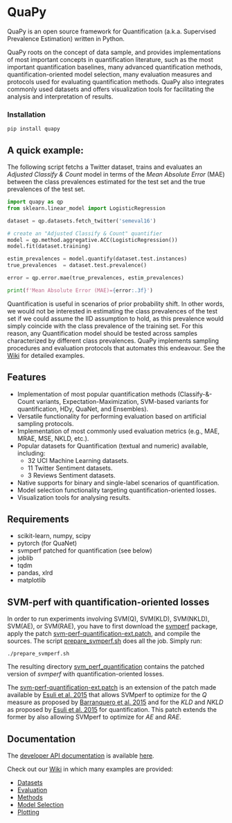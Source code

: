 # QuaPy

QuaPy is an open source framework for Quantification (a.k.a. Supervised Prevalence Estimation)
written in Python.

QuaPy roots on the concept of data sample, and provides implementations of
most important concepts in quantification literature, such as the most important 
quantification baselines, many advanced quantification methods, 
quantification-oriented model selection, many evaluation measures and protocols
used for evaluating quantification methods.
QuaPy also integrates commonly used datasets and offers visualization tools 
for facilitating the analysis and interpretation of results.

### Installation

```commandline
pip install quapy
```

## A quick example:

The following script fetchs a Twitter dataset, trains and evaluates an 
_Adjusted Classify & Count_ model in terms of the _Mean Absolute Error_ (MAE)
between the class prevalences estimated for the test set and the true prevalences
of the test set.

```python
import quapy as qp
from sklearn.linear_model import LogisticRegression

dataset = qp.datasets.fetch_twitter('semeval16')

# create an "Adjusted Classify & Count" quantifier
model = qp.method.aggregative.ACC(LogisticRegression())
model.fit(dataset.training)

estim_prevalences = model.quantify(dataset.test.instances)
true_prevalences  = dataset.test.prevalence()

error = qp.error.mae(true_prevalences, estim_prevalences)

print(f'Mean Absolute Error (MAE)={error:.3f}')
```

Quantification is useful in scenarios of prior probability shift. In other
words, we would not be interested in estimating the class prevalences of the test set if 
we could assume the IID assumption to hold, as this prevalence would simply coincide with the 
class prevalence of the training set. For this reason, any Quantification model 
should be tested across samples characterized by different class prevalences.
QuaPy implements sampling procedures and evaluation protocols that automates this endeavour.
See the [Wiki](https://github.com/HLT-ISTI/QuaPy/wiki) for detailed examples.

## Features

* Implementation of most popular quantification methods (Classify-&-Count variants, Expectation-Maximization,
SVM-based variants for quantification, HDy, QuaNet, and Ensembles).
* Versatile functionality for performing evaluation based on artificial sampling protocols.
* Implementation of most commonly used evaluation metrics (e.g., MAE, MRAE, MSE, NKLD, etc.).
* Popular datasets for Quantification (textual and numeric) available, including:
    * 32 UCI Machine Learning datasets.
    * 11 Twitter Sentiment datasets.
    * 3 Reviews Sentiment datasets. 
* Native supports for binary and single-label scenarios of quantification.
* Model selection functionality targeting quantification-oriented losses.
* Visualization tools for analysing results.

## Requirements

* scikit-learn, numpy, scipy
* pytorch (for QuaNet)
* svmperf patched for quantification (see below)
* joblib
* tqdm
* pandas, xlrd
* matplotlib

## SVM-perf with quantification-oriented losses
In order to run experiments involving SVM(Q), SVM(KLD), SVM(NKLD),
SVM(AE), or SVM(RAE), you have to first download the 
[svmperf](http://www.cs.cornell.edu/people/tj/svm_light/svm_perf.html) 
package, apply the patch 
[svm-perf-quantification-ext.patch](./svm-perf-quantification-ext.patch), and compile the sources.
The script [prepare_svmperf.sh](prepare_svmperf.sh) does all the job. Simply run:

```
./prepare_svmperf.sh
```

The resulting directory [svm_perf_quantification](./svm_perf_quantification) contains the
patched version of _svmperf_ with quantification-oriented losses. 

The [svm-perf-quantification-ext.patch](./svm-perf-quantification-ext.patch) is an extension of the patch made available by
[Esuli et al. 2015](https://dl.acm.org/doi/abs/10.1145/2700406?casa_token=8D2fHsGCVn0AAAAA:ZfThYOvrzWxMGfZYlQW_y8Cagg-o_l6X_PcF09mdETQ4Tu7jK98mxFbGSXp9ZSO14JkUIYuDGFG0) 
that allows SVMperf to optimize for
the _Q_ measure as proposed by [Barranquero et al. 2015](https://www.sciencedirect.com/science/article/abs/pii/S003132031400291X) 
and for the _KLD_ and _NKLD_ as proposed by [Esuli et al. 2015](https://dl.acm.org/doi/abs/10.1145/2700406?casa_token=8D2fHsGCVn0AAAAA:ZfThYOvrzWxMGfZYlQW_y8Cagg-o_l6X_PcF09mdETQ4Tu7jK98mxFbGSXp9ZSO14JkUIYuDGFG0)
for quantification.
This patch extends the former by also allowing SVMperf to optimize for 
_AE_ and _RAE_.
  
  
## Documentation

The [developer API documentation](https://hlt-isti.github.io/QuaPy/build/html/modules.html) is available [here](https://hlt-isti.github.io/QuaPy/build/html/index.html). 

Check out our [Wiki](https://github.com/HLT-ISTI/QuaPy/wiki) in which many examples
are provided:

* [Datasets](https://github.com/HLT-ISTI/QuaPy/wiki/Datasets)
* [Evaluation](https://github.com/HLT-ISTI/QuaPy/wiki/Evaluation)
* [Methods](https://github.com/HLT-ISTI/QuaPy/wiki/Methods)
* [Model Selection](https://github.com/HLT-ISTI/QuaPy/wiki/Model-Selection)
* [Plotting](https://github.com/HLT-ISTI/QuaPy/wiki/Plotting)